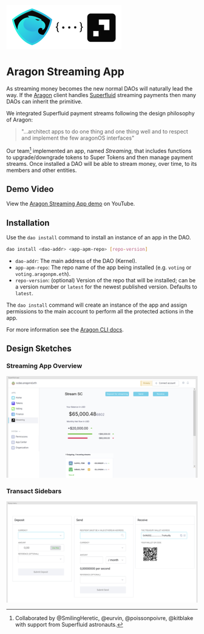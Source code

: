 ![Aragon-Superfluid logos](assets/Aragon-Superfluid304x117.png)
# Aragon Streaming App

As streaming money becomes the new normal DAOs will naturally lead the way. If the [Aragon](https://aragon.org/) client handles [Superfluid](https://superfluid.finance/) streaming payments then many DAOs can inherit the primitive.

We integrated Superfluid payment streams following the design philosophy of Aragon:
> "...architect apps to do one thing and one thing well and to respect and implement the few aragonOS interfaces"

Our team[^0] implemented an app, named *Streaming*, that includes functions to upgrade/downgrade tokens to Super Tokens and then manage payment streams. Once installed a DAO will be able to stream money, over time, to its members and other entities.

## Demo Video

View the [Aragon Streaming App demo](https://youtu.be/#) on YouTube.

## Installation

Use the `dao install` command to install an instance of an app in the DAO.

```sh
dao install <dao-addr> <app-apm-repo> [repo-version]
```

- `dao-addr`: The main address of the DAO (Kernel).
- `app-apm-repo`: The repo name of the app being installed (e.g. `voting` or `voting.aragonpm.eth`).
- `repo-version`: (optional) Version of the repo that will be installed; can be a version number or `latest` for the newest published version. Defaults to `latest`.

The `dao install` command will create an instance of the app and assign permissions to the main account to perform all the protected actions in the app.

For more information see the [Aragon CLI docs](https://hack.aragon.org/docs/cli-dao-commands#dao-install).

## Design Sketches

### Streaming App Overview
![Streaming App Overview](assets/FigmaAppOverview.png)

### Transact Sidebars
![Sliding Sidebars](assets/FigmaSidebars.png)

[^0]: Collaborated by @SmilingHeretic, @eurvin, @poissonpoivre, @kitblake with support from Superfluid astronauts.
<!-- Credits? -->
